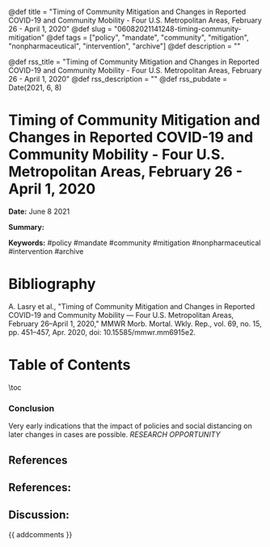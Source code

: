 @def title = "Timing of Community Mitigation and Changes in Reported COVID-19 and Community Mobility - Four U.S. Metropolitan Areas, February 26 - April 1, 2020"
@def slug = "06082021141248-timing-community-mitigation"
@def tags = ["policy", "mandate", "community", "mitigation", "nonpharmaceutical", "intervention", "archive"]
@def description = ""

@def rss_title = "Timing of Community Mitigation and Changes in Reported COVID-19 and Community Mobility - Four U.S. Metropolitan Areas, February 26 - April 1, 2020"
@def rss_description = ""
@def rss_pubdate = Date(2021, 6, 8)


Timing of Community Mitigation and Changes in Reported COVID-19 and Community Mobility - Four U.S. Metropolitan Areas, February 26 - April 1, 2020
=========

**Date:** June 8 2021

**Summary:** 

**Keywords:** #policy #mandate #community #mitigation #nonpharmaceutical #intervention #archive

Bibliography
==========

A. Lasry et al., "Timing of Community Mitigation and Changes in Reported COVID-19 and Community Mobility ― Four U.S. Metropolitan Areas, February 26–April 1, 2020," MMWR Morb. Mortal. Wkly. Rep., vol. 69, no. 15, pp. 451–457, Apr. 2020, doi: 10.15585/mmwr.mm6915e2.

Table of Contents
=========

\toc

### Conclusion

Very early indications that the impact of policies and social distancing on later changes in cases are possible. *RESEARCH OPPORTUNITY*

## References

## References:
## Discussion: 

{{ addcomments }}
